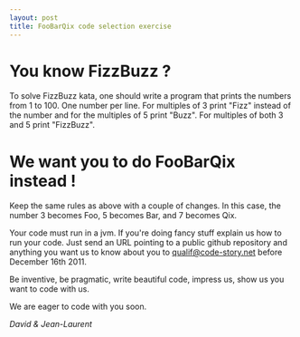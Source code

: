 ```yaml
---
layout: post
title: FooBarQix code selection exercise
---
```


You know FizzBuzz ?
===================

To solve FizzBuzz kata, one should write a program that prints the numbers from 1 to 100. One number per line. For multiples of 3 print "Fizz" instead of the number and for the multiples of 5 print "Buzz". For multiples of both 3 and 5 print "FizzBuzz".

We want you to do FooBarQix instead !
=====================================

Keep the same rules as above with a couple of changes. In this case, the number 3 becomes Foo, 5 becomes Bar, and 7 becomes Qix.

Your code must run in a jvm. If you're doing fancy stuff explain us how to run your code. Just send an URL pointing to a public github repository and anything you want us to know about you to [qualif@code-story.net](mailto:qualif@code-story.net) before December 16th 2011.

Be inventive, be pragmatic, write beautiful code, impress us, show us you want to code with us.

We are eager to code with you soon.

*David & Jean-Laurent*
